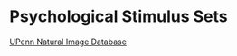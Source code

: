 # Psychological Stimulus Sets 


[UPenn Natural Image Database](https://web.sas.upenn.edu/upennidb/)

